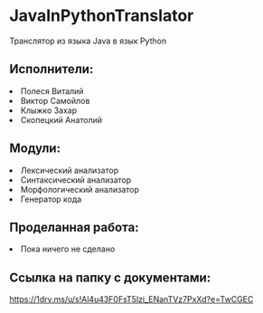 # JavaInPythonTranslator
Транслятор из языка Java в язык Python

## Исполнители:
<li> Полеся Виталий </li>
<li> Виктор Самойлов </li>
<li> Клыжко Захар </li>
<li> Скопецкий Анатолий </li>

## Модули:
<li> Лексический анализатор </li>
<li> Синтаксический анализатор </li>
<li> Морфологический анализатор </li>
<li> Генератор кода </li>

## Проделанная работа:
<li> Пока ничего не сделано </li>

## Ссылка на папку с документами:
https://1drv.ms/u/s!Al4u43F0FsT5lzi_ENanTVz7PxXd?e=TwCGEC
